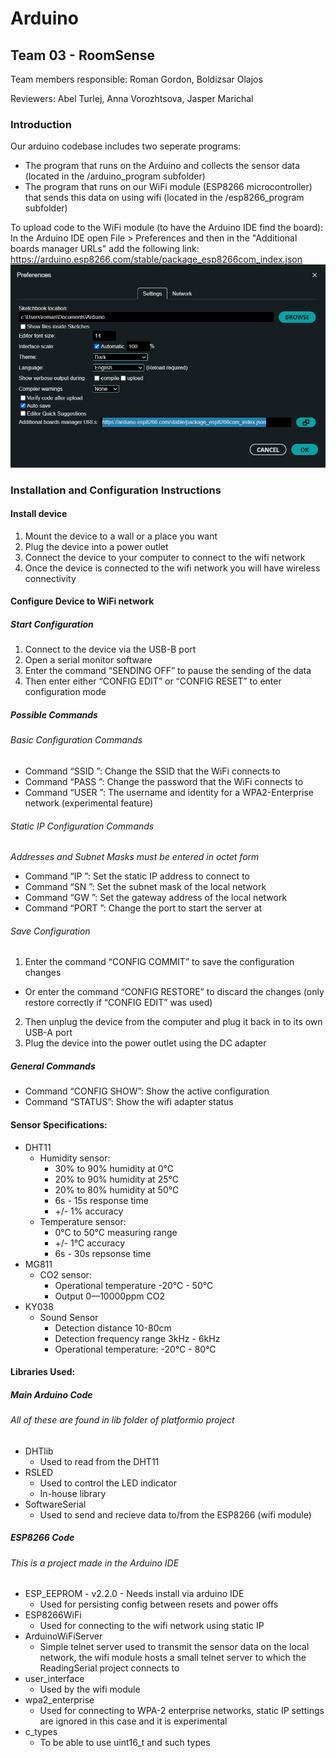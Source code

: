 # Arduino
## Team 03 - RoomSense

Team members responsible: Roman Gordon, Boldizsar Olajos

Reviewers: Abel Turlej, Anna Vorozhtsova, Jasper Marichal

### Introduction
Our arduino codebase includes two seperate programs:
- The program that runs on the Arduino and collects the sensor data (located in the /arduino_program subfolder)
- The program that runs on our WiFi module (ESP8266 microcontroller) that sends this data on using wifi (located in the /esp8266_program subfolder)

To upload code to the WiFi module (to have the Arduino IDE find the board): In the Arduino IDE open File > Preferences and then in the "Additional boards manager URLs" add the following link: https://arduino.esp8266.com/stable/package_esp8266com_index.json
![Arduino IDE Preferences](./images/ArduinoIDEPreferences.png)

### Installation and Configuration Instructions
#### Install device
1. Mount the device to a wall or a place you want
2. Plug the device into a power outlet
3. Connect the device to your computer to connect to the wifi network
4. Once the device is connected to the wifi network you will have wireless connectivity

#### Configure Device to WiFi network
##### Start Configuration
1. Connect to the device via the USB-B port
2. Open a serial monitor software
3. Enter the command “SENDING OFF” to pause the sending of the data
4. Then enter either “CONFIG EDIT” or “CONFIG RESET” to enter configuration mode

##### Possible Commands
###### Basic Configuration Commands
- Command “SSID <network name>”: Change the SSID that the WiFi connects to
- Command “PASS <wifi password>”: Change the password that the WiFi connects to
- Command “USER <username>”: The username and identity for a WPA2-Enterprise network (experimental feature)

###### Static IP Configuration Commands
*Addresses and Subnet Masks must be entered in octet form*
- Command “IP <ip address>”: Set the static IP address to connect to
- Command “SN <subnet mask>”: Set the subnet mask of the local network
- Command “GW <gateway address>”: Set the gateway address of the local network
- Command “PORT <port number>”: Change the port to start the server at

###### Save Configuration
1. Enter the command “CONFIG COMMIT” to save the configuration changes
-  Or enter the command “CONFIG RESTORE” to discard the changes (only restore correctly if “CONFIG EDIT” was used)
2. Then unplug the device from the computer and plug it back in to its own USB-A port
3. Plug the device into the power outlet using the DC adapter

##### General Commands
- Command “CONFIG SHOW”: Show the active configuration
- Command “STATUS”: Show the wifi adapter status

#### Sensor Specifications:
- DHT11
    - Humidity sensor: 
        - 30% to 90% humidity at 0°C
        - 20% to 90% humidity at 25°C
        - 20% to 80% humidity at 50°C
        - 6s - 15s response time
        - +/- 1% accuracy
    - Temperature sensor:
        - 0°C to 50°C measuring range
        - +/- 1°C accuracy
        - 6s - 30s repsonse time
- MG811
    - CO2 sensor:
        - Operational temperature -20°C - 50°C
        - Output 0—10000ppm CO2
- KY038
    - Sound Sensor
        - Detection distance 10-80cm
        - Detection frequency range 3kHz - 6kHz
        - Operational temperature: -20°C - 80°C


#### Libraries Used:
##### Main Arduino Code 
###### All of these are found in lib folder of platformio project
- DHTlib 
    - Used to read from the DHT11
- RSLED 
    - Used to control the LED indicator
    - In-house library
- SoftwareSerial 
    - Used to send and recieve data to/from the ESP8266 (wifi module)

##### ESP8266 Code
###### This is a project made in the Arduino IDE
- ESP_EEPROM - v2.2.0 - Needs install via arduino IDE
    - Used for persisting config between resets and power offs
- ESP8266WiFi
    - Used for connecting to the wifi network using static IP
- ArduinoWiFiServer
    - Simple telnet server used to transmit the sensor data on the local network, the wifi module hosts a small telnet server to which the ReadingSerial project connects to
- user_interface
    - Used by the wifi module
- wpa2_enterprise
    - Used for connecting to WPA-2 enterprise networks, static IP settings are ignored in this case and it is experimental
- c_types
    - To be able to use uint16_t and such types
